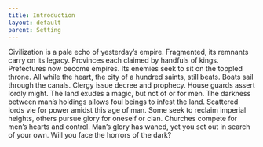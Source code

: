 ```yaml
---
title: Introduction
layout: default
parent: Setting
---
```


Civilization is a pale echo of yesterday’s empire. Fragmented, its remnants carry on its legacy. Provinces each claimed by handfuls of kings. Prefectures now become empires. Its enemies seek to sit on the toppled throne. All while the heart, the city of a hundred saints, still beats. Boats sail through the canals. Clergy issue decree and prophecy. House guards assert lordly might. The land exudes a magic, but not of or for men. The darkness between man’s holdings allows foul beings to infest the land.  Scattered lords vie for power amidst this age of man. Some seek to reclaim imperial heights, others pursue glory for oneself or clan. Churches compete for men’s hearts and control. Man’s glory has waned, yet you set out in search of your own. Will you face the horrors of the dark?
